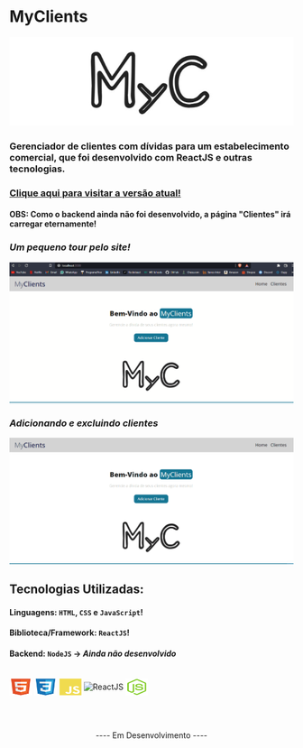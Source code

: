 # MyClients

<div align="center">
  <img src="/src/img/logo.jpeg"/>
</div>

### Gerenciador de clientes com dívidas para um estabelecimento comercial, que foi desenvolvido com ReactJS e outras tecnologias.

### <a href="https://my-clients-kohl.vercel.app/">Clique aqui para visitar a versão atual!<a/>

#### OBS: Como o backend ainda não foi desenvolvido, a página "Clientes" irá carregar eternamente!

### _Um pequeno tour pelo site!_
<img src="/src/img/inicial.gif"/>

### _Adicionando e excluindo clientes_
<img src="/src/img/adicionando_excluindo.gif"/>

<h2>Tecnologias Utilizadas:</h2>
 
 #### Linguagens: `HTML`, `CSS` e `JavaScript`!
 #### Biblioteca/Framework: `ReactJS`!
 #### Backend: `NodeJS` -> _Ainda não desenvolvido_
 
 <div style="display: inline_block"><br>
  <img align="center" alt="HTML" height="30" width="40" src="https://raw.githubusercontent.com/devicons/devicon/master/icons/html5/html5-original.svg">
  <img align="center" alt="CSS" height="30" width="40" src="https://raw.githubusercontent.com/devicons/devicon/master/icons/css3/css3-original.svg">
  <img align="center" alt="Js" height="30" width="40" src="https://raw.githubusercontent.com/devicons/devicon/master/icons/javascript/javascript-plain.svg">
  <img align="center" alt="ReactJS" height="30" width="40" src="https://cdn.jsdelivr.net/gh/devicons/devicon/icons/react/react-original.svg">
  <img align="center" alt="NodeJS" height="30" width="40" src="https://raw.githubusercontent.com/devicons/devicon/master/icons/nodejs/nodejs-plain.svg">
 </div>
 
 <br></br>
 
<div align="center">
  <p>---- Em Desenvolvimento ----</p>
</div>
